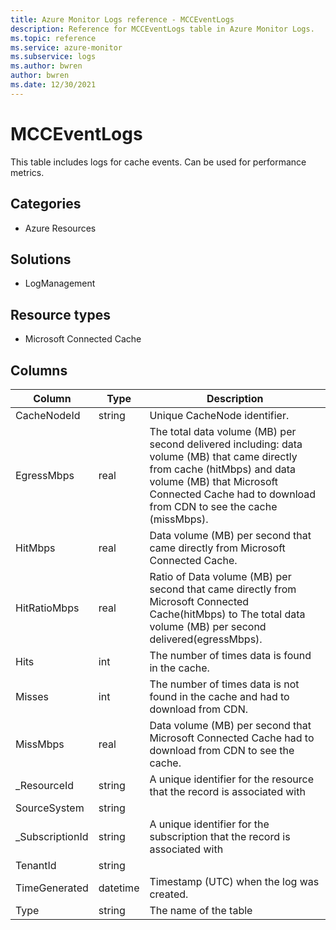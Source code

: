 ```yaml
---
title: Azure Monitor Logs reference - MCCEventLogs
description: Reference for MCCEventLogs table in Azure Monitor Logs.
ms.topic: reference
ms.service: azure-monitor
ms.subservice: logs
ms.author: bwren
author: bwren
ms.date: 12/30/2021
---
```


# MCCEventLogs

 This table includes logs for cache events. Can be used for performance metrics.

## Categories

- Azure Resources
## Solutions

- LogManagement
## Resource types

- Microsoft Connected Cache




## Columns

| Column | Type | Description |
| --- | --- | --- |
| CacheNodeId | string | Unique CacheNode identifier. |
| EgressMbps | real | The total data volume (MB) per second delivered including: data volume (MB) that came directly from cache (hitMbps) and data volume (MB) that Microsoft Connected Cache had to download from CDN to see the cache (missMbps). |
| HitMbps | real | Data volume (MB) per second that came directly from Microsoft Connected Cache. |
| HitRatioMbps | real | Ratio of Data volume (MB) per second that came directly from Microsoft Connected Cache(hitMbps) to The total data volume (MB) per second delivered(egressMbps). |
| Hits | int | The number of times data is found in the cache. |
| Misses | int | The number of times data is not found in the cache and had to download from CDN. |
| MissMbps | real | Data volume (MB) per second that Microsoft Connected Cache had to download from CDN to see the cache. |
| _ResourceId | string | A unique identifier for the resource that the record is associated with |
| SourceSystem | string |  |
| _SubscriptionId | string | A unique identifier for the subscription that the record is associated with |
| TenantId | string |  |
| TimeGenerated | datetime | Timestamp (UTC) when the log was created. |
| Type | string | The name of the table |
